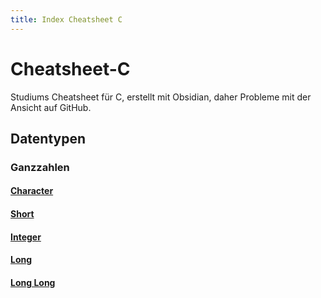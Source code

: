 ```yaml
---
title: Index Cheatsheet C
---
```

# Cheatsheet-C
Studiums Cheatsheet für C, erstellt mit Obsidian, daher Probleme mit der Ansicht auf GitHub.
## Datentypen
### Ganzzahlen
#### [Character](Datentypen/Ganzzahlen/Character.md)
#### [Short](Datentypen/Ganzzahlen/Short.md)
#### [Integer](Datentypen/Ganzzahlen/Integer.md)
#### [Long](Datentypen/Ganzzahlen/Long.md)
#### [Long Long](Datentypen/Ganzzahlen/LongLong.md)
